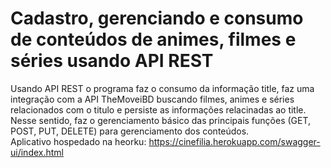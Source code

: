 # Cadastro, gerenciando e consumo de conteúdos de animes, filmes e séries usando API REST
Usando API REST o programa faz o consumo da informação title, faz uma integração com a API TheMoveiBD buscando filmes, animes e séries relacionados com o titulo e persiste as informações relacinadas ao title. Nesse sentido, faz o gerenciamento básico das principais funções (GET, POST, PUT, DELETE) para gerenciamento dos conteúdos.<br/>
Aplicativo hospedado na heorku: https://cinefilia.herokuapp.com/swagger-ui/index.html